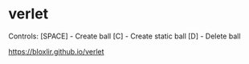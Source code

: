 # verlet

Controls:
[SPACE] - Create ball
[C]     - Create static ball
[D]     - Delete ball

https://bloxlir.github.io/verlet
